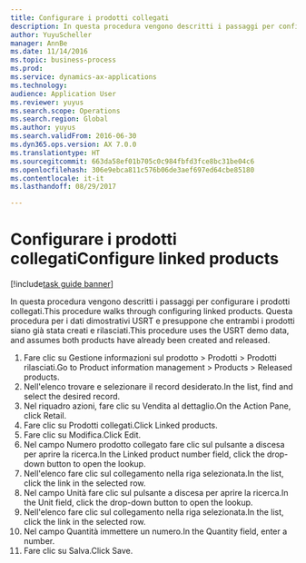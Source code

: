 ```yaml
--- 
title: Configurare i prodotti collegati
description: In questa procedura vengono descritti i passaggi per configurare i prodotti collegati.
author: YuyuScheller
manager: AnnBe
ms.date: 11/14/2016
ms.topic: business-process
ms.prod: 
ms.service: dynamics-ax-applications
ms.technology: 
audience: Application User
ms.reviewer: yuyus
ms.search.scope: Operations
ms.search.region: Global
ms.author: yuyus
ms.search.validFrom: 2016-06-30
ms.dyn365.ops.version: AX 7.0.0
ms.translationtype: HT
ms.sourcegitcommit: 663da58ef01b705c0c984fbfd3fce8bc31be04c6
ms.openlocfilehash: 306e9ebca811c576b06de3aef697ed64cbe85180
ms.contentlocale: it-it
ms.lasthandoff: 08/29/2017

---
```

# <a name="configure-linked-products"></a><span data-ttu-id="b4870-103">Configurare i prodotti collegati</span><span class="sxs-lookup"><span data-stu-id="b4870-103">Configure linked products</span></span>

[!include[task guide banner](../../includes/task-guide-banner.md)]

<span data-ttu-id="b4870-104">In questa procedura vengono descritti i passaggi per configurare i prodotti collegati.</span><span class="sxs-lookup"><span data-stu-id="b4870-104">This procedure walks through configuring linked products.</span></span> <span data-ttu-id="b4870-105">Questa procedura per i dati dimostrativi USRT e presuppone che entrambi i prodotti siano già stata creati e rilasciati.</span><span class="sxs-lookup"><span data-stu-id="b4870-105">This procedure uses the USRT demo data, and assumes both products have already been created and released.</span></span>

1. <span data-ttu-id="b4870-106">Fare clic su Gestione informazioni sul prodotto > Prodotti > Prodotti rilasciati.</span><span class="sxs-lookup"><span data-stu-id="b4870-106">Go to Product information management > Products > Released products.</span></span>
2. <span data-ttu-id="b4870-107">Nell'elenco trovare e selezionare il record desiderato.</span><span class="sxs-lookup"><span data-stu-id="b4870-107">In the list, find and select the desired record.</span></span>
3. <span data-ttu-id="b4870-108">Nel riquadro azioni, fare clic su Vendita al dettaglio.</span><span class="sxs-lookup"><span data-stu-id="b4870-108">On the Action Pane, click Retail.</span></span>
4. <span data-ttu-id="b4870-109">Fare clic su Prodotti collegati.</span><span class="sxs-lookup"><span data-stu-id="b4870-109">Click Linked products.</span></span>
5. <span data-ttu-id="b4870-110">Fare clic su Modifica.</span><span class="sxs-lookup"><span data-stu-id="b4870-110">Click Edit.</span></span>
6. <span data-ttu-id="b4870-111">Nel campo Numero prodotto collegato fare clic sul pulsante a discesa per aprire la ricerca.</span><span class="sxs-lookup"><span data-stu-id="b4870-111">In the Linked product number field, click the drop-down button to open the lookup.</span></span>
7. <span data-ttu-id="b4870-112">Nell'elenco fare clic sul collegamento nella riga selezionata.</span><span class="sxs-lookup"><span data-stu-id="b4870-112">In the list, click the link in the selected row.</span></span>
8. <span data-ttu-id="b4870-113">Nel campo Unità fare clic sul pulsante a discesa per aprire la ricerca.</span><span class="sxs-lookup"><span data-stu-id="b4870-113">In the Unit field, click the drop-down button to open the lookup.</span></span>
9. <span data-ttu-id="b4870-114">Nell'elenco fare clic sul collegamento nella riga selezionata.</span><span class="sxs-lookup"><span data-stu-id="b4870-114">In the list, click the link in the selected row.</span></span>
10. <span data-ttu-id="b4870-115">Nel campo Quantità immettere un numero.</span><span class="sxs-lookup"><span data-stu-id="b4870-115">In the Quantity field, enter a number.</span></span>
11. <span data-ttu-id="b4870-116">Fare clic su Salva.</span><span class="sxs-lookup"><span data-stu-id="b4870-116">Click Save.</span></span>



